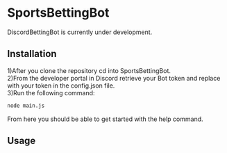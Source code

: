 # SportsBettingBot
DiscordBettingBot is currently under development.

## Installation
1)After you clone the repository cd into SportsBettingBot.\
2)From the developer portal in Discord retrieve your Bot token and replace with your token in the config.json file.\
3)Run the following command:
```bash
node main.js
```
From here you should be able to get started with the help command.
## Usage
